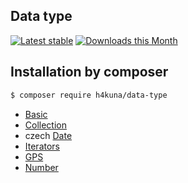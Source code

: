 ## Data type

[![Latest stable](https://img.shields.io/packagist/v/h4kuna/data-type.svg)](https://packagist.org/packages/h4kuna/data-type)
[![Downloads this Month](https://img.shields.io/packagist/dm/h4kuna/data-type.svg)](https://packagist.org/packages/h4kuna/data-type)

Installation by composer
-----------------------
```sh
$ composer require h4kuna/data-type
```

- [Basic](src/Basic)
- [Collection](src/Collection)
- czech [Date](src/Date)
- [Iterators](src/Iterators)
- [GPS](src/Location)
- [Number](src/Number)
